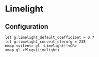 # Limelight

## Configuration

```viml
let g:limelight_default_coefficient = 0.7
let g:limelight_conceal_ctermfg = 238
nmap <silent> gl :Limelight!!<CR>
xmap gl <Plug>(Limelight)
```
